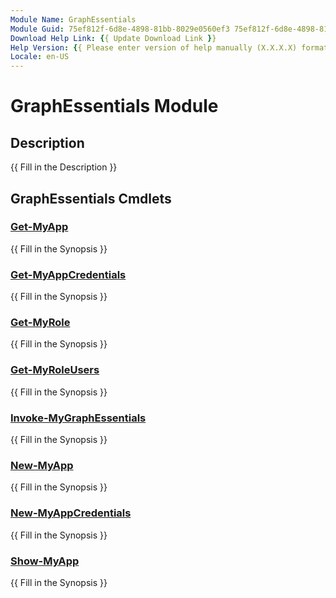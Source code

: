 ```yaml
---
Module Name: GraphEssentials
Module Guid: 75ef812f-6d8e-4898-81bb-8029e0560ef3 75ef812f-6d8e-4898-81bb-8029e0560ef3
Download Help Link: {{ Update Download Link }}
Help Version: {{ Please enter version of help manually (X.X.X.X) format }}
Locale: en-US
---
```


# GraphEssentials Module
## Description
{{ Fill in the Description }}

## GraphEssentials Cmdlets
### [Get-MyApp](Get-MyApp.md)
{{ Fill in the Synopsis }}

### [Get-MyAppCredentials](Get-MyAppCredentials.md)
{{ Fill in the Synopsis }}

### [Get-MyRole](Get-MyRole.md)
{{ Fill in the Synopsis }}

### [Get-MyRoleUsers](Get-MyRoleUsers.md)
{{ Fill in the Synopsis }}

### [Invoke-MyGraphEssentials](Invoke-MyGraphEssentials.md)
{{ Fill in the Synopsis }}

### [New-MyApp](New-MyApp.md)
{{ Fill in the Synopsis }}

### [New-MyAppCredentials](New-MyAppCredentials.md)
{{ Fill in the Synopsis }}

### [Show-MyApp](Show-MyApp.md)
{{ Fill in the Synopsis }}

